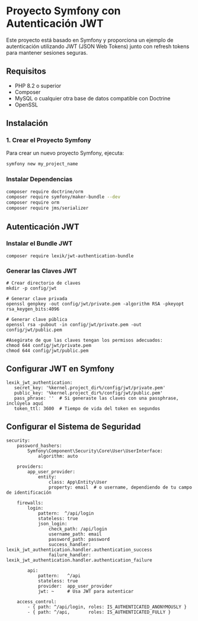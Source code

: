 
# Proyecto Symfony con Autenticación JWT

Este proyecto está basado en Symfony y proporciona un ejemplo de autenticación utilizando JWT (JSON Web Tokens) junto con refresh tokens para mantener sesiones seguras.

## Requisitos

- PHP 8.2 o superior
- Composer
- MySQL o cualquier otra base de datos compatible con Doctrine
- OpenSSL

## Instalación

### 1. Crear el Proyecto Symfony

Para crear un nuevo proyecto Symfony, ejecuta:

```bash
symfony new my_project_name
``` 
###  Instalar Dependencias

```bash
composer require doctrine/orm
composer require symfony/maker-bundle --dev
composer require orm
composer require jms/serializer
```
## Autenticación JWT

### Instalar el Bundle JWT

```
composer require lexik/jwt-authentication-bundle
```
### Generar las Claves JWT

```
# Crear directorio de claves
mkdir -p config/jwt

# Generar clave privada
openssl genpkey -out config/jwt/private.pem -algorithm RSA -pkeyopt rsa_keygen_bits:4096

# Generar clave pública
openssl rsa -pubout -in config/jwt/private.pem -out config/jwt/public.pem

#Asegúrate de que las claves tengan los permisos adecuados:
chmod 644 config/jwt/private.pem
chmod 644 config/jwt/public.pem
```

## Configurar JWT en Symfony
 ```
 lexik_jwt_authentication:
    secret_key: '%kernel.project_dir%/config/jwt/private.pem'
    public_key: '%kernel.project_dir%/config/jwt/public.pem'
    pass_phrase: ''  # Si generaste las claves con una passphrase, inclúyela aquí
    token_ttl: 3600  # Tiempo de vida del token en segundos

```

## Configurar el Sistema de Seguridad

```
security:
    password_hashers:
        Symfony\Component\Security\Core\User\UserInterface:
            algorithm: auto

    providers:
        app_user_provider:
            entity:
                class: App\Entity\User
                property: email  # o username, dependiendo de tu campo de identificación

    firewalls:
        login:
            pattern:  ^/api/login
            stateless: true
            json_login:
                check_path: /api/login
                username_path: email
                password_path: password
                success_handler: lexik_jwt_authentication.handler.authentication_success
                failure_handler: lexik_jwt_authentication.handler.authentication_failure

        api:
            pattern:   ^/api
            stateless: true
            provider:  app_user_provider
            jwt: ~     # Usa JWT para autenticar

    access_control:
        - { path: ^/api/login, roles: IS_AUTHENTICATED_ANONYMOUSLY }
        - { path: ^/api,       roles: IS_AUTHENTICATED_FULLY }
```